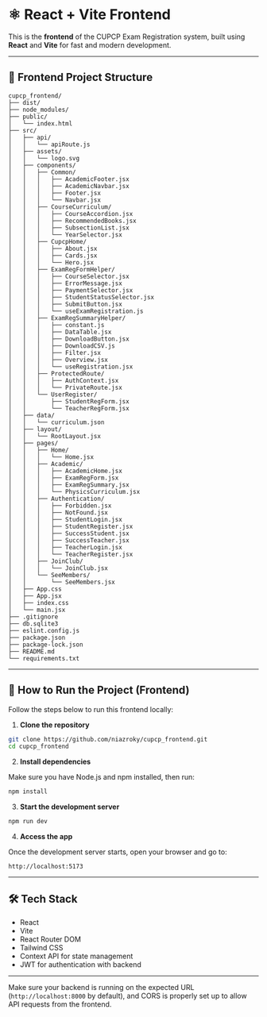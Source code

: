 # ⚛️ React + Vite Frontend

This is the **frontend** of the CUPCP Exam Registration system, built using **React** and **Vite** for fast and modern development.

---

## 📁 Frontend Project Structure

```text
cupcp_frontend/
├── dist/
├── node_modules/
├── public/
│   └── index.html
├── src/
│   ├── api/
│   │   └── apiRoute.js
│   ├── assets/
│   │   └── logo.svg
│   ├── components/
│   │   ├── Common/
│   │   │   ├── AcademicFooter.jsx
│   │   │   ├── AcademicNavbar.jsx
│   │   │   ├── Footer.jsx
│   │   │   └── Navbar.jsx
│   │   ├── CourseCurriculum/
│   │   │   ├── CourseAccordion.jsx
│   │   │   ├── RecommendedBooks.jsx
│   │   │   ├── SubsectionList.jsx
│   │   │   └── YearSelector.jsx
│   │   ├── CupcpHome/
│   │   │   ├── About.jsx
│   │   │   ├── Cards.jsx
│   │   │   └── Hero.jsx
│   │   ├── ExamRegFormHelper/
│   │   │   ├── CourseSelector.jsx
│   │   │   ├── ErrorMessage.jsx
│   │   │   ├── PaymentSelector.jsx
│   │   │   ├── StudentStatusSelector.jsx
│   │   │   ├── SubmitButton.jsx
│   │   │   └── useExamRegistration.js
│   │   ├── ExamRegSummaryHelper/
│   │   │   ├── constant.js
│   │   │   ├── DataTable.jsx
│   │   │   ├── DownloadButton.jsx
│   │   │   ├── DownloadCSV.js
│   │   │   ├── Filter.jsx
│   │   │   ├── Overview.jsx
│   │   │   └── useRegistration.jsx
│   │   ├── ProtectedRoute/
│   │   │   ├── AuthContext.jsx
│   │   │   └── PrivateRoute.jsx
│   │   └── UserRegister/
│   │       ├── StudentRegForm.jsx
│   │       └── TeacherRegForm.jsx
│   ├── data/
│   │   └── curriculum.json
│   ├── layout/
│   │   └── RootLayout.jsx
│   ├── pages/
│   │   ├── Home/
│   │   │   └── Home.jsx
│   │   ├── Academic/
│   │   │   ├── AcademicHome.jsx
│   │   │   ├── ExamRegForm.jsx
│   │   │   ├── ExamRegSummary.jsx
│   │   │   └── PhysicsCurriculum.jsx
│   │   ├── Authentication/
│   │   │   ├── Forbidden.jsx
│   │   │   ├── NotFound.jsx
│   │   │   ├── StudentLogin.jsx
│   │   │   ├── StudentRegister.jsx
│   │   │   ├── SuccessStudent.jsx
│   │   │   ├── SuccessTeacher.jsx
│   │   │   ├── TeacherLogin.jsx
│   │   │   └── TeacherRegister.jsx
│   │   ├── JoinClub/
│   │   │   └── JoinClub.jsx
│   │   └── SeeMembers/
│   │       └── SeeMembers.jsx
│   ├── App.css
│   ├── App.jsx
│   ├── index.css
│   └── main.jsx
├── .gitignore
├── db.sqlite3
├── eslint.config.js
├── package.json
├── package-lock.json
├── README.md
└── requirements.txt
```

---

## 🚀 How to Run the Project (Frontend)

Follow the steps below to run this frontend locally:

1. **Clone the repository**

```bash
git clone https://github.com/niazroky/cupcp_frontend.git
cd cupcp_frontend
```

2. **Install dependencies**

Make sure you have Node.js and npm installed, then run:

```bash
npm install
```

3. **Start the development server**

```bash
npm run dev
```

4. **Access the app**

Once the development server starts, open your browser and go to:

```
http://localhost:5173
```

---

## 🛠 Tech Stack

- React
- Vite
- React Router DOM
- Tailwind CSS
- Context API for state management
- JWT for authentication with backend

---

Make sure your backend is running on the expected URL (`http://localhost:8000` by default), and CORS is properly set up to allow API requests from the frontend.
